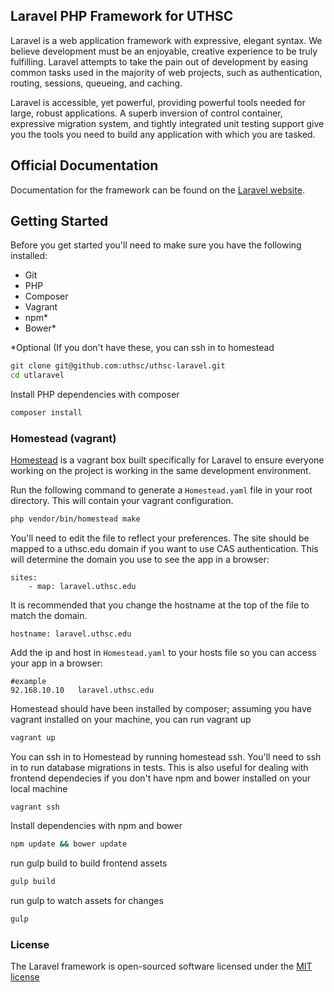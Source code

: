 ## Laravel PHP Framework for UTHSC

Laravel is a web application framework with expressive, elegant syntax. We believe development must be an enjoyable, creative experience to be truly fulfilling. Laravel attempts to take the pain out of development by easing common tasks used in the majority of web projects, such as authentication, routing, sessions, queueing, and caching.

Laravel is accessible, yet powerful, providing powerful tools needed for large, robust applications. A superb inversion of control container, expressive migration system, and tightly integrated unit testing support give you the tools you need to build any application with which you are tasked.

## Official Documentation

Documentation for the framework can be found on the [Laravel website](http://laravel.com/docs).

## Getting Started

Before you get started you'll need to make sure you have the following installed:

- Git
- PHP
- Composer
- Vagrant
- npm*
- Bower*

*Optional (If you don't have these, you can ssh in to homestead


```bash
git clone git@github.com:uthsc/uthsc-laravel.git  
cd utlaravel
```

Install PHP dependencies with composer
```bash
composer install
```

### Homestead (vagrant)  
[Homestead](https://laravel.com/docs/homestead) is a vagrant box built specifically for Laravel to ensure everyone working on the project is working in the same development environment.  

Run the following command to generate a `Homestead.yaml` file in your root directory. This will contain your vagrant configuration.
```bash
php vendor/bin/homestead make
```
You'll need to edit the file to reflect your preferences. The site should be mapped to a uthsc.edu domain if you want to use CAS authentication.
This will determine the domain you use to see the app in a browser:
```
sites:
    - map: laravel.uthsc.edu
```
It is recommended that you change the hostname at the top of the file to match the domain.
```
hostname: laravel.uthsc.edu
```

Add the ip and host in `Homestead.yaml` to your hosts file so you can access your app in a browser:
```
#example
92.168.10.10   laravel.uthsc.edu
```

Homestead should have been installed by composer; assuming you have vagrant installed on your machine, you can run vagrant up
```bash
vagrant up
```

You can ssh in to Homestead by running homestead ssh. You'll need to ssh in to run database migrations in tests. This is also useful for dealing with frontend dependecies if you don't have npm and bower installed on your local machine
```
vagrant ssh
```

Install dependencies with npm and bower
```bash
npm update && bower update
```

run gulp build to build frontend assets
```bash
gulp build
```

run gulp to watch assets for changes
```bash
gulp
```

### License

The Laravel framework is open-sourced software licensed under the [MIT license](http://opensource.org/licenses/MIT)
